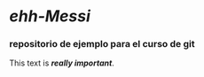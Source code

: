 # ***ehh-Messi***
### repositorio de ejemplo para el curso de git


This text is ***really important***.
